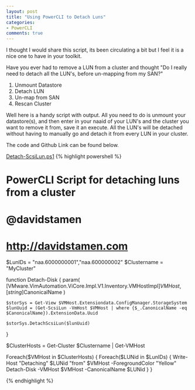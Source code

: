```yaml
---
layout: post
title: "Using PowerCLI to Detach Luns"
categories:
- PowerCLI
comments: true
---
```

I thought I would share this script, its been circulating a bit but I feel it is a nice one to have in your toolkit.

Have you ever had to remove a LUN from a cluster and thought "Do I really need to detach all the LUN's, before un-mapping from my SAN?"

1. Unmount Datastore
2. Detach LUN
3. Un-map from SAN
4. Rescan Cluster

Well here is a handy script with output. All you need to do is unmount your datastore(s), and then enter in your naaid of your LUN's and the cluster you want to remove it from, save it an execute. All the LUN's will be detached without having to manually go and detach it from every LUN in your cluster.

The code and Github Link can be found below.

[Detach-ScsiLun.ps1](https://github.com/dstamen/PowerCLI/blob/master/Detach-SCSILun.ps1)
{% highlight powershell %}
# PowerCLI Script for detaching luns from a cluster
# @davidstamen
# http://davidstamen.com

$LunIDs = "naa.6000000001","naa.600000002"
$Clustername = "MyCluster"

function Detach-Disk {
    param(
        [VMware.VimAutomation.ViCore.Impl.V1.Inventory.VMHostImpl]$VMHost,
        [string]$CanonicalName    )

    $storSys = Get-View $VMHost.Extensiondata.ConfigManager.StorageSystem
    $lunUuid = (Get-ScsiLun -VmHost $VMHost | where {$_.CanonicalName -eq $CanonicalName}).ExtensionData.Uuid

    $storSys.DetachScsiLun($lunUuid)
}

$ClusterHosts = Get-Cluster $Clustername | Get-VMHost

Foreach($VMHost in $ClusterHosts)
{
    Foreach($LUNid in $LunIDs)
    {
        Write-Host "Detaching" $LUNid "from" $VMHost -ForegroundColor "Yellow"
        Detach-Disk -VMHost $VMHost -CanonicalName $LUNid
    }
}

{% endhighlight %}
